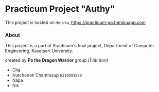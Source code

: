 # Practicum Project "Authy"
This project is hosted on `Heroku`, https://practicum-po.herokuapp.com

### About

This project is a part of Practicum's final project, Department of Computer Engineering, Kasetsart University.<br>

created by **Po the Dragon Warrior** group (โปนักมังกร)
- Cha
- Nutchanon Chantrasup `6210503578`
- Napa
- Nik



